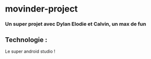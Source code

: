 # movinder-project


### Un super projet avec Dylan Elodie et Calvin, un max de fun


## Technologie :

Le super android studio !
